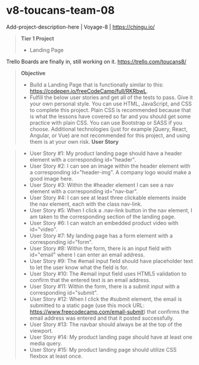 # v8-toucans-team-08
Add-project-description-here | Voyage-8 | https://chingu.io/

> **Tier 1 Project**
> - Landing Page

Trello Boards are finally in, still working on it.
https://trello.com/toucans8/


> **Objective**
> - Build a Landing Page that is functionally similar to this: https://codepen.io/freeCodeCamp/full/RKRbwL.
> - Fulfill the below user stories and get all of the tests to pass. Give it your own personal style.
You can use HTML, JavaScript, and CSS to complete this project. Plain CSS is recommended because that is what the lessons have covered so far and you should get some practice with plain CSS. You can use Bootstrap or SASS if you choose. Additional technologies (just for example jQuery, React, Angular, or Vue) are not recommended for this project, and using them is at your own risk. 
> **User Story**

> - User Story #1: My product landing page should have a header element with a corresponding id="header".
> - User Story #2: I can see an image within the header element with a corresponding id="header-img". A company logo would make a good image here.
> - User Story #3: Within the #header element I can see a nav element with a corresponding id="nav-bar".
> - User Story #4: I can see at least three clickable elements inside the nav element, each with the class nav-link.
> - User Story #5: When I click a .nav-link button in the nav element, I am taken to the corresponding section of the landing page.
> - User Story #6: I can watch an embedded product video with id="video".
> - User Story #7: My landing page has a form element with a corresponding id="form".
> - User Story #8: Within the form, there is an input field with id="email" where I can enter an email address.
> - User Story #9: The #email input field should have placeholder text to let the user know what the field is for.
> - User Story #10: The #email input field uses HTML5 validation to confirm that the entered text is an email address.
> - User Story #11: Within the form, there is a submit input with a corresponding id="submit".
> - User Story #12: When I click the #submit element, the email is submitted to a static page (use this mock URL: https://www.freecodecamp.com/email-submit) that confirms the email address was entered and that it posted successfully.
> - User Story #13: The navbar should always be at the top of the viewport.
> - User Story #14: My product landing page should have at least one media query.
> - User Story #15: My product landing page should utilize CSS flexbox at least once.

